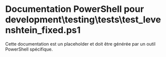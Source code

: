 # Documentation PowerShell pour development\testing\tests\test_levenshtein_fixed.ps1

Cette documentation est un placeholder et doit être générée par un outil PowerShell spécifique.
